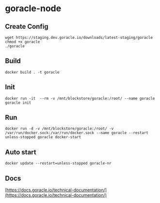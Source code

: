 # goracle-node

## Create Config
    wget https://staging.dev.goracle.io/downloads/latest-staging/goracle
    chmod +x goracle
    ./goracle

## Build
    docker build . -t goracle
## Init
    docker run -it  --rm -v /mnt/blockstore/goracle:/root/ --name goracle goracle init
## Run
    docker run -d -v /mnt/blockstore/goracle:/root/ -v /var/run/docker.sock:/var/run/docker.sock --name goracle --restart unless-stopped goracle docker-start
## Auto start
    docker update --restart=unless-stopped goracle-nr
## Docs
[https://docs.goracle.io/technical-documentation/](https://docs.goracle.io/technical-documentation/)
